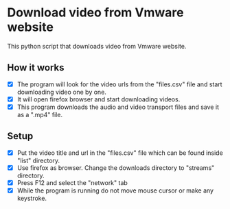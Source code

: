 # Download video from Vmware website

This python script that downloads video from Vmware website.
## How it works
 - [x] The program will look for the video urls from the "files.csv" file and start downloading video one by one.
 - [x] It will open firefox browser and start downloading videos.
 - [x] This program downloads the audio and video transport files and save it as a ".mp4" file.

## Setup
 - [x] Put the video title and url in the "files.csv" file which can be found inside "list" directory.
 - [x] Use firefox as browser. Change the downloads directory to "streams" directory.
 - [x] Press F12 and select the "network" tab
 - [x] While the program is running do not move mouse cursor or make any keystroke.
